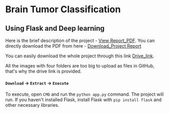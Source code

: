 # Brain Tumor Classification
## Using Flask and Deep learning

Here is the brief description of the project - [View Report_PDF](https://drive.google.com/file/d/1_rYNK88ntYXiE6tcBx8-F4_hNRuWitzi/view?usp=sharing). You can directly download the PDF from here - [Download_Project Report](https://github.com/user-attachments/files/22520019/FL23D105.Project.Report.pdf)



You can easily download the whole project through this link [Drive_link](https://drive.google.com/file/d/19So-CQaSp-jASc9bdsYAuKjYzhJIhtxo/view?usp=sharing).

All the images with four folders are too big to upload as files in GitHub, that's why the drive link is provided. 
#### `Download` -> `Extract` -> `Execute`
To execute, open `CMD` and run the `python app.py` command. The project will run. If you haven't installed Flask, install Flask with `pip install flask` and other necessary libraries.
